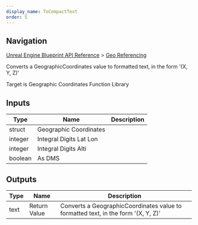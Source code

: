 ```yaml
---
display_name: ToCompactText
order: 5
---
```

## Navigation

[Unreal Engine Blueprint API Reference](https://dev.epicgames.com/documentation/en-us/unreal-engine/BlueprintAPI) > [Geo Referencing](https://dev.epicgames.com/documentation/en-us/unreal-engine/BlueprintAPI/GeoReferencing)

Converts a GeographicCoordinates value to formatted text, in the form '(X, Y, Z)'

Target is Geographic Coordinates Function Library

## Inputs

| Type | Name | Description |
| --- | --- | --- |
| struct | Geographic Coordinates |  |
| integer | Integral Digits Lat Lon |  |
| integer | Integral Digits Alti |  |
| boolean | As DMS |  |

## Outputs

| Type | Name | Description |
| --- | --- | --- |
| text | Return Value | Converts a GeographicCoordinates value to formatted text, in the form '(X, Y, Z)' |
